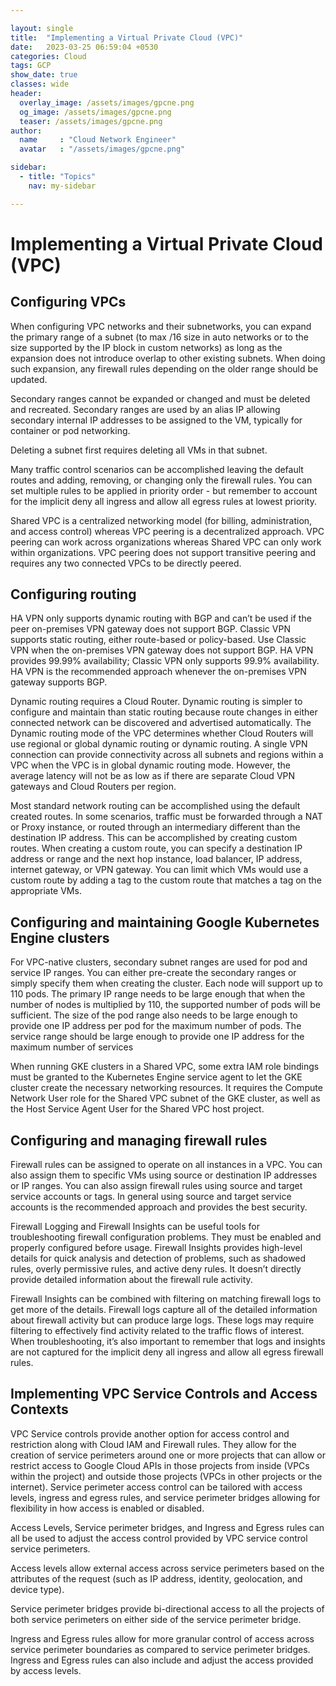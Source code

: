```yaml
---

layout: single
title:  "Implementing a Virtual Private Cloud (VPC)"
date:   2023-03-25 06:59:04 +0530
categories: Cloud
tags: GCP
show_date: true
classes: wide
header:
  overlay_image: /assets/images/gpcne.png
  og_image: /assets/images/gpcne.png
  teaser: /assets/images/gpcne.png
author:
  name     : "Cloud Network Engineer"
  avatar   : "/assets/images/gpcne.png"

sidebar:
  - title: "Topics"
    nav: my-sidebar

---
```


# Implementing a Virtual Private Cloud (VPC)

## Configuring VPCs

When configuring VPC networks and their subnetworks, you can expand the primary range of a subnet (to max /16 size in auto networks or to the size supported by the IP block in custom networks) as long as the expansion does not introduce overlap to other existing subnets. When doing such expansion, any firewall rules depending on the older range should be updated.

Secondary ranges cannot be expanded or changed and must be deleted and recreated. Secondary ranges are used by an alias IP allowing secondary internal IP addresses to be assigned to the VM, typically for container or pod networking.

Deleting a subnet first requires deleting all VMs in that subnet.

Many traffic control scenarios can be accomplished leaving the default routes and adding, removing, or changing only the firewall rules. You can set multiple rules to be applied in priority order - but remember to account for the implicit deny all ingress and allow all egress rules at lowest priority.

Shared VPC is a centralized networking model (for billing, administration, and access control) whereas VPC peering is a decentralized approach. VPC peering can work across organizations whereas Shared VPC can only work within organizations. VPC peering does not support transitive peering and requires any two connected VPCs to be directly peered.

## Configuring routing

HA VPN only supports dynamic routing with BGP and can’t be used if the peer on-premises VPN gateway does not support BGP. Classic VPN supports static routing, either route-based or policy-based. Use Classic VPN when the on-premises VPN gateway does not support BGP. HA VPN provides 99.99% availability; Classic VPN only supports 99.9% availability. HA VPN is the recommended approach whenever the on-premises VPN gateway supports BGP.

Dynamic routing requires a Cloud Router. Dynamic routing is simpler to configure and maintain than static routing because route changes in either connected network can be discovered and advertised automatically. The Dynamic routing mode of the VPC determines whether Cloud Routers will use regional or global dynamic routing or dynamic routing. A single VPN connection can provide connectivity across all subnets and regions within a VPC when the VPC is in global dynamic routing mode. However, the average latency will not be as low as if there are separate Cloud VPN gateways and Cloud Routers per region.

Most standard network routing can be accomplished using the default created routes. In some scenarios, traffic must be forwarded through a NAT or Proxy instance, or routed through an intermediary different than the destination IP address. This can be accomplished by creating custom routes. When creating a custom route, you can specify a destination IP address or range and the next hop instance, load balancer, IP address, internet gateway, or VPN gateway. You can limit which VMs would use a custom route by adding a tag to the custom route that matches a tag on the appropriate VMs.



## Configuring and maintaining Google Kubernetes Engine clusters

For VPC-native clusters, secondary subnet ranges are used for pod and service IP ranges. You can either pre-create the secondary ranges or simply specify them when creating the cluster. Each node will support up to 110 pods. The primary IP range needs to be large enough that when the number of nodes is multiplied by 110, the supported number of pods will be sufficient. The size of the pod range also needs to be large enough to provide one IP address per pod for the maximum number of pods. The service range should be large enough to provide one IP address for the maximum number of services



When running GKE clusters in a Shared VPC, some extra IAM role bindings must be granted to the Kubernetes Engine service agent to let the GKE cluster create the necessary networking resources. It requires the Compute Network User role for the Shared VPC subnet of the GKE cluster, as well as the Host Service Agent User for the Shared VPC host project.

## Configuring and managing firewall rules

Firewall rules can be assigned to operate on all instances in a VPC. You can also assign them to specific VMs using source or destination IP addresses or IP ranges. You can also assign firewall rules using source and target service accounts or tags. In general using source and target service accounts is the recommended approach and provides the best security.



Firewall Logging and Firewall Insights can be useful tools for troubleshooting firewall configuration problems. They must be enabled and properly configured before usage. Firewall Insights provides high-level details for quick analysis and detection of problems, such as shadowed rules, overly permissive rules, and active deny rules. It doesn’t directly provide detailed information about the firewall rule activity.

Firewall Insights can be combined with filtering on matching firewall logs to get more of the details. Firewall logs capture all of the detailed information about firewall activity but can produce large logs. These logs may require filtering to effectively find activity related to the traffic flows of interest. When troubleshooting, it’s also important to remember that logs and insights are not captured for the implicit deny all ingress and allow all egress firewall rules.

## Implementing VPC Service Controls and Access Contexts

VPC Service controls provide another option for access control and restriction along with Cloud IAM and Firewall rules. They allow for the creation of service perimeters around one or more projects that can allow or restrict access to Google Cloud APIs in those projects from inside (VPCs within the project) and outside those projects (VPCs in other projects or the internet). Service perimeter access control can be tailored with access levels, ingress and egress rules, and service perimeter bridges allowing for flexibility in how access is enabled or disabled.



Access Levels, Service perimeter bridges, and Ingress and Egress rules can all be used to adjust the access control provided by VPC service control service perimeters.

Access levels allow external access across service perimeters based on the attributes of the request (such as IP address, identity, geolocation, and device type). 

Service perimeter bridges provide bi-directional access to all the projects of both service perimeters on either side of the service perimeter bridge.

 Ingress and Egress rules allow for more granular control of access across service perimeter boundaries as compared to service perimeter bridges. Ingress and Egress rules can also include and adjust the access provided by access levels.